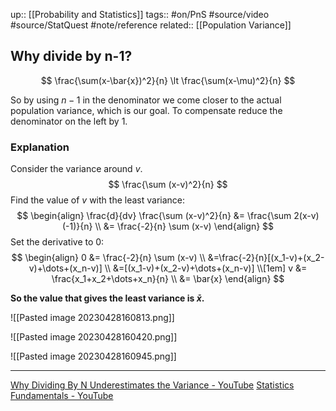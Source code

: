 up:: [[Probability and Statistics]]
tags:: #on/PnS #source/video #source/StatQuest #note/reference 
related:: [[Population Variance]]

## Why divide by n-1?

$$
\frac{\sum(x-\bar{x})^2}{n} \lt \frac{\sum(x-\mu)^2}{n}
$$

So by using $n-1$ in the denominator we come closer to the actual population variance, which is our goal. To compensate reduce the denominator on the left by 1.

### Explanation

Consider the variance around $v$.
$$
\frac{\sum (x-v)^2}{n}
$$
Find the value of $v$ with the least variance:
$$
\begin{align}
\frac{d}{dv} \frac{\sum (x-v)^2}{n} &= \frac{\sum 2(x-v)(-1)}{n} \\
&= \frac{-2}{n} \sum (x-v)
\end{align}
$$
Set the derivative to 0:
$$
\begin{align}
0 &= \frac{-2}{n} \sum (x-v) \\
&=\frac{-2}{n}[(x_1-v)+(x_2-v)+\dots+(x_n-v)] \\
&=[(x_1-v)+(x_2-v)+\dots+(x_n-v)] \\[1em]
v &= \frac{x_1+x_2+\dots+x_n}{n} \\
&= \bar{x}
\end{align}
$$

__So the value that gives the least variance is $\bar{x}$.__

![[Pasted image 20230428160813.png]]

![[Pasted image 20230428160420.png]]

![[Pasted image 20230428160945.png]]

---

[Why Dividing By N Underestimates the Variance - YouTube](https://www.youtube.com/watch?v=sHRBg6BhKjI&t=0s)
[Statistics Fundamentals - YouTube](https://www.youtube.com/playlist?list=PLblh5JKOoLUK0FLuzwntyYI10UQFUhsY9)
